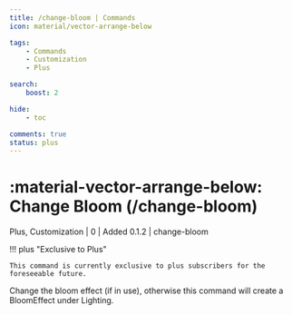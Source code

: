```yaml
---
title: /change-bloom | Commands
icon: material/vector-arrange-below

tags:
    - Commands
    - Customization
    - Plus

search:
    boost: 2

hide:
    - toc

comments: true
status: plus
---
```

# <p style="color: var(--md-default-fg-color); display: inline;">:material-vector-arrange-below: Change Bloom</p> (/change-bloom)
<div style="display:inline;">
<p style="color: var(--destrix-docs--commandcat-plus); display: inline;">Plus</p>,
<p style="color: var(--destrix-docs--commandcat-customization); display: inline;">Customization</p>
| <p style="color: var(--md-default-fg-color--light); display: inline;">0</p> | <p style="color: var(--md-default-fg-color--light); display: inline;"> Added 0.1.2</p> | change-bloom
</div>

!!! plus "Exclusive to Plus"

    This command is currently exclusive to plus subscribers for the foreseeable future.

Change the bloom effect (if in use), otherwise this command will create a BloomEffect under Lighting.

<!-- ## See Also -->
<!-- * [Destrix Plus](/404.html) -->
<!-- * [:fontawesome-solid-ranking-star: /check-rank](/Commands/specifics/checkrank/) -->